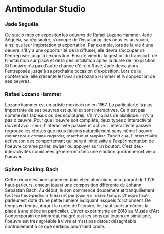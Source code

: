 # Antimodular Studio

### Jade Séguéla

Ce studio mes en expositon les oeuvres de  Rafael Lozano Hammer. Jade Séguéla, sa régistraire, s'occupe de l'installation des oeuvres au studio, ainsi que leur importation et exportation. Par exemple, lors de la vie d'une oeuvre, s'il y a une opportunité de la diffuser, elle devra s'occuper de l'entreposer jusqu'à l'exposition. Ensuite viendra la gestion du transport, de l'installation sur place et de la désinstallation après la durée de l'exposition. Si l'oeuvre n'a pas d'autre chance d'être diffusé, Jade devra alors l'entreposée jusqu'à sa prochaine occasion d'exposition. Lors de la conférence, elle présente le travail de Lozano Hammer et la conception de ses oeuvres.

### Rafael Lozano Hammer

Lozano hammer est un artiste mexicain né en 1967. La particularté la plus importante de ses oeuvres est qu'elles sont interactives. Ce n'est pas comme des tableaux ou des sculptures, s'il n'y a pas de plublique, il n'y a pas d'oeuvre. Pour que l'oeuvre soit complète, deux types d'interactivité doivent avoir lieux; l'interactivité passive et active. L'interactivité passive regroupe les choses que nous faisons naturellement sans même l'oeuvre devant nous comme regarder, marcher et respirer. Tandit que, l'interactivité active son des comportement qui seront initié suite à l'expérimentation de l'oeuvre comme parler, swiper ou appuyer sur un bouton. C'est deux interactivités combinées génèreront donc une émotion qui donneront vie à l'oeuvre.


### Sphere Packing: Bach

Cette oeuvre est une sphère en bois et en aluminium, incorporant de 1 128 haut-parleurs, chacun jouant une composition différente de Johann Sebastian Bach. Au début, le son commence doucement et tranquillement tout les haut-parleurs finissent par jouer en même temps. Chaque haut-parleur est doté d'une petite lumière indiquant lesquels fonctionnent. De temps en temps, durant la durée de l'oeuvre, les haut-parleur cèdent la place à une pièce en particulier. L'avoir expérimenté en 2018 au Musée d'Art Contemporain de Montréal, malgré tout les sons qui jouent en simultané, l'oeuvre est très agréable à vivre et n'est pas dutout désagréable contrairement à ce que certains pourraient croire.
